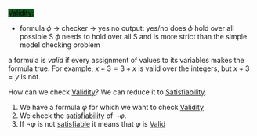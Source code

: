 <mark style="background: #014E11F2;">Validity:</mark> 	
- formula $\phi$ $\rightarrow$ checker $\rightarrow$ yes no 
output:
yes/no does $\phi$ hold over all possible S
$\phi$ needs to hold over all S and is more strict than the simple model checking problem

a formula is _valid_ if every assignment of values to its variables makes the formula true. For example, $x+3=3+x$ is valid over the integers, but $x+3=y$ is not.

How can we check [Validity](Validity.md)?
We  can reduce it to [Satisfiability](Satisfiability.md).
1. We have a formula $\varphi$ for which we want to check [Validity](Validity.md)
2. We check the [satisfiability](Satisfiability.md) of $\neg \varphi$. 
3. If $\neg \varphi$ is not [satisfiable](Satisfiability.md) it means that $\varphi$ is [Valid](Validity.md)